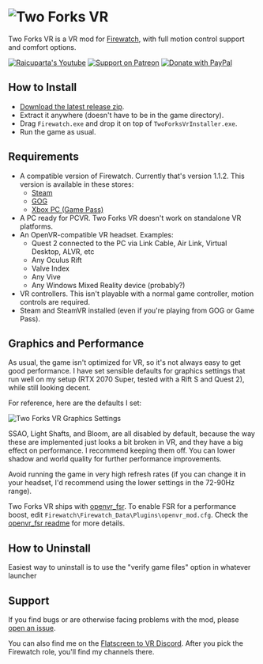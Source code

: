 # ![Two Forks VR](https://user-images.githubusercontent.com/3955124/167098096-e4894ce8-b2d0-4dda-90a0-0c236db72d76.png)

Two Forks VR is a VR mod for [Firewatch](https://store.steampowered.com/app/383870/Firewatch/), with full motion control support and comfort options.

[![Raicuparta's Youtube](https://img.shields.io/endpoint?color=red&label=Youtube&logoColor=red&style=flat-square&url=https%3A%2F%2Fyoutube-channel-badge-orpin.vercel.app%2Fapi%2Fsubscriber)](https://www.youtube.com/c/Raicuparta) [![Support on Patreon](https://img.shields.io/badge/dynamic/json?style=flat-square&color=%23e85b46&label=Patreon&query=data.attributes.patron_count&suffix=%20patrons&url=https%3A%2F%2Fwww.patreon.com%2Fapi%2Fcampaigns%2F7004713&logo=patreon)](https://www.patreon.com/raivr) [![Donate with PayPal](https://img.shields.io/badge/PayPal-Donate-blue?style=flat-square&color=blue&logo=paypal)](https://paypal.me/raicuparta/5usd)

## How to Install

- [Download the latest release zip](https://github.com/Raicuparta/two-forks-vr/releases/latest).
- Extract it anywhere (doesn't have to be in the game directory).
- Drag `Firewatch.exe` and drop it on top of `TwoForksVrInstaller.exe`.
- Run the game as usual.

## Requirements

- A compatible version of Firewatch. Currently that's version 1.1.2. This version is available in these stores:
  - [Steam](https://store.steampowered.com/app/383870/Firewatch/)
  - [GOG](https://www.gog.com/en/game/firewatch)
  - [Xbox PC (Game Pass)](https://www.xbox.com/es-ES/games/store/firewatch/bqqkg9h2stc0)
- A PC ready for PCVR. Two Forks VR doesn't work on standalone VR platforms.
- An OpenVR-compatible VR headset. Examples:
  - Quest 2 connected to the PC via Link Cable, Air Link, Virtual Desktop, ALVR, etc
  - Any Oculus Rift
  - Valve Index
  - Any Vive
  - Any Windows Mixed Reality device (probably?)
- VR controllers. This isn't playable with a normal game controller, motion controls are required.
- Steam and SteamVR installed (even if you're playing from GOG or Game Pass).

## Graphics and Performance

As usual, the game isn't optimized for VR, so it's not always easy to get good performance. I have set sensible defaults for graphics settings that run well on my setup (RTX 2070 Super, tested with a Rift S and Quest 2), while still looking decent.

For reference, here are the defaults I set:

![Two Forks VR Graphics Settings](https://user-images.githubusercontent.com/3955124/167103353-097946eb-52e7-48ae-9215-920016fe0bb9.png)

SSAO, Light Shafts, and Bloom, are all disabled by default, because the way these are implemented just looks a bit broken in VR, and they have a big effect on performance. I recommend keeping them off. You can lower shadow and world quality for further performance improvements.

Avoid running the game in very high refresh rates (if you can change it in your headset, I'd recommend using the lower settings in the 72-90Hz range).

Two Forks VR ships with [openvr_fsr](https://github.com/fholger/openvr_fsr). To enable FSR for a performance boost, edit `Firewatch\Firewatch_Data\Plugins\openvr_mod.cfg`. Check the [openvr_fsr readme](https://github.com/fholger/openvr_fsr#readme) for more details.

## How to Uninstall

Easiest way to uninstall is to use the "verify game files" option in whatever launcher

## Support

If you find bugs or are otherwise facing problems with the mod, please [open an issue](https://github.com/Raicuparta/two-forks-vr/issues/new/choose).

You can also find me on the [Flatscreen to VR Discord](https://discord.gg/gEEqTVFzvD). After you pick the Firewatch role, you'll find my channels there.
